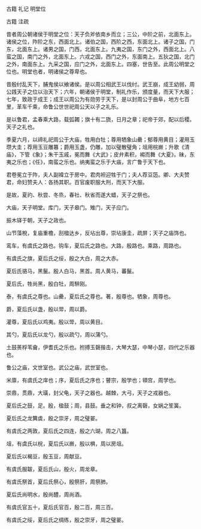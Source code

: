  
 古籍 礼记 明堂位 
 
 
 
 
 
 古籍 注疏 
 
 

昔者周公朝诸侯于明堂之位：天子负斧依南乡而立；三公，中阶之前，北面东上。诸侯之位，阼阶之东，西面北上。诸伯之国，西阶之西，东面北上。诸子之国，门东，北面东上。诸男之国，门西，北面东上。九夷之国，东门之外，西面北上。八蛮之国，南门之外，北面东上。六戎之国，西门之外，东面南上。五狄之国，北门之外，南面东上。九采之国，应门之外，北面东上。四塞，世告至。此周公明堂之位也。明堂也者，明诸侯之尊卑也。

 
昔殷纣乱天下，脯鬼侯以飨诸侯。是以周公相武王以伐纣。武王崩，成王幼弱，周公践天子之位以治天下；六年，朝诸侯于明堂，制礼作乐，颁度量，而天下大服；七年，致政于成王；成王以周公为有勋劳于天下，是以封周公于曲阜，地方七百里，革车千乘，命鲁公世世祀周公天以子之礼乐。

 
是以鲁君，孟春乘大路，载弧韣；旗十有二旒，日月之章；祀帝于郊，配以后稷。天子之礼也。

 
季夏六月，以禘礼祀周公于大庙，牲用白牡；尊用牺象山罍；郁尊用黄目；灌用玉瓒大圭；荐用玉豆雕篹；爵用玉盏，仍雕，加以璧散璧角；俎用梡嶡；升歌《清庙》，下管《象》；朱干玉戚，冕而舞《大武》；皮弁素积，裼而舞《大夏》。昧，东夷之乐也；《任》，南蛮之乐也。纳夷蛮之乐于大庙，言广鲁于天下也。

 
君卷冕立于阼，夫人副褘立于房中。君肉袒迎牲于门；夫人荐豆笾。卿、大夫赞君，命妇赞夫人：各扬其职。百官废职服大刑，而天下大服。

 
是故，夏礿、秋尝、冬烝，春社、秋省而遂大蜡，天子之祭也。

 
大庙，天子明堂。库门，天子皋门。雉门，天子应门。

 
振木铎于朝，天子之政也。

 
山节藻梲，复庙重檐，刮楹达乡，反坫出尊，崇坫康圭，疏屏；天子之庙饰也。

 
鸾车，有虞氏之路也。钩车，夏后氏之路也。大路，殷路也。乘路，周路也。

 
有虞氏之旗，夏后氏之绥，殷之大白，周之大赤。

 
夏后氏骆马，黑鬣。殷人白马，黑首。周人黄马，蕃鬣。

 
夏后氏，牲尚黑，殷白牡，周騂刚。

 
泰，有虞氏之尊也。山罍，夏后氏之尊也。著，殷尊也。牺象，周尊也。

 
爵，夏后氏以盏，殷以斝，周以爵。

 
灌尊，夏后氏以鸡夷。殷以斝，周以黄目。

 
其勺，夏后氏以龙勺，殷以疏勺，周以蒲勺。

 
土鼓蒉桴苇龠，伊耆氏之乐也。拊搏玉磬揩击，大琴大瑟，中琴小瑟，四代之乐器也。

 
鲁公之庙，文世室也。武公之庙，武世室也。

 
米廪，有虞氏之庠也；序，夏后氏之序也；瞽宗，殷学也；頖宫，周学也。

 
崇鼎，贯鼎，大璜，封父龟，天子之器也。越棘，大弓，天子之戎器也。

 
夏后氏之鼓，足。殷，楹鼓；周，县鼓。垂之和钟，叔之离磬，女娲之笙簧。

 
夏后氏之龙簨虡，殷之崇牙，周之璧翣。

 
有虞氏之两敦，夏后氏之四连，殷之六瑚，周之八簋。

 
俎，有虞氏以梡，夏后氏以嶡，殷以椇，周以房俎。

 
夏后氏以楬豆，殷玉豆，周献豆。

 
有虞氏服韍，夏后氏山，殷火，周龙章。

 
有虞氏祭首，夏后氏祭心，殷祭肝，周祭肺。

 
夏后氏尚明水，殷尚醴，周尚酒。

 
有虞氏官五十，夏后氏官百，殷二百，周三百。

 
有虞氏之绥，夏后氏之绸练，殷之崇牙，周之璧翣。

 